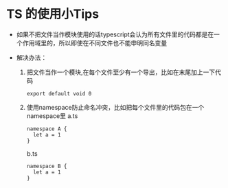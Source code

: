 # TS 的使用小Tips

+ 如果不把文件当作模块使用的话typescript会认为所有文件里的代码都是在一个作用域里的，所以即使在不同文件也不能申明同名变量

+ 解决办法：

  1. 把文件当作一个模块,在每个文件至少有一个导出，比如在末尾加上一下代码

     ```arduino
     export default void 0
     ```

  2. 使用namespace防止命名冲突，比如把每个文件里的代码包在一个namespace里
     a.ts

     ```angelscript
     namespace A {
       let a = 1
     }
     ```

     b.ts

     ```angelscript
     namespace B {
       let a = 1
     }
     ```

  